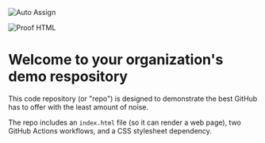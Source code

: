 ![Auto Assign](https://github.com/kolabify/demo-repository/actions/workflows/auto-assign.yml/badge.svg)

![Proof HTML](https://github.com/kolabify/demo-repository/actions/workflows/proof-html.yml/badge.svg)

# Welcome to your organization's demo respository
This code repository (or "repo") is designed to demonstrate the best GitHub has to offer with the least amount of noise.

The repo includes an `index.html` file (so it can render a web page), two GitHub Actions workflows, and a CSS stylesheet dependency.
